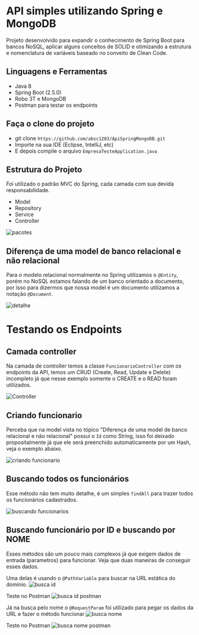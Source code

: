 # API simples utilizando Spring e MongoDB


Projeto desenvolvido para expandir o conhecimento de Spring Boot para bancos NoSQL, aplicar alguns conceitos de SOLID e otimizando a estrutura e nomenclatura de variáveis baseado no conveito de Clean Code.



## Linguagens e Ferramentas
- Java 8
- Spring Boot (2.5.0)
- Robo 3T e MongoDB
- Postman para testar os endpoints

## Faça o clone do projeto
- git clone ``https://github.com/absc1203/ApiSpringMongoDB.git``
- Importe na sua IDE (Eclipse, IntelliJ, etc)
- E depois compile o arquivo ``EmpresaTesteApplication.java``

## Estrutura do Projeto
Foi utilizado o padrão MVC do Spring, cada camada com sua devida responsabilidade.

- Model
- Repository
- Service
- Controller

![pacotes](https://user-images.githubusercontent.com/43246064/121197390-a4ea8c00-c847-11eb-9877-caf0809fe1e4.png)

## Diferença de uma model de banco relacional e não relacional
Para o modelo relacional normalmente no Spring utilizamos o ``@Entity``, porém no NoSQL estamos falando de um banco orientado a documento, por isso para dizermos que nossa model é um documento utilizamos a notação ``@Document``.

![detalhe](https://user-images.githubusercontent.com/43246064/121199070-ff381c80-c848-11eb-9bde-69daafff4293.png)

# Testando os Endpoints

## Camada controller
Na camada de controller temos a classe ``FuncionarioController`` com os endpoints da API, temos um CRUD (Create, Read, Update e Delete) incompleto já que nesse exemplo somente o CREATE e o READ foram utilizados.

![Controller](https://user-images.githubusercontent.com/43246064/121201048-994c9480-c84a-11eb-9eab-d8549dcf04be.png)

## Criando funcionario
Perceba que na model vista no tópico "Diferença de uma model de banco relacional e não relacional" possuí o ``Id`` como String, isso foi deixado propositalmente já que ele será preenchido automaticamente por um Hash, veja o exemplo abaixo.

![criando funcionario](https://user-images.githubusercontent.com/43246064/121205049-bb93e180-c84d-11eb-853f-18254c93a581.png)

## Buscando todos os funcionários
Esse método não tem muito detalhe, é um simples ``findAll`` para trazer todos os funcionários cadastrados.

![buscando funcionarios](https://user-images.githubusercontent.com/43246064/121206562-f2b6c280-c84e-11eb-9ef8-f21aca423218.png)

## Buscando funcionário por ID e buscando por NOME
Esses métodos são um pouco mais complexos já que exigem dados de entrada (parametros) para funcionar. Veja que duas maneiras de conseguir esses dados.

Uma delas é usando o ``@PathVariable`` para buscar na URL estática do domínio.
![busca id](https://user-images.githubusercontent.com/43246064/121211866-390e2080-c853-11eb-956b-ab9fc021cbe2.png)

Teste no Postman
![busca id postman](https://user-images.githubusercontent.com/43246064/121212809-103a5b00-c854-11eb-8d21-071a5834ade1.png)


Já na busca pelo nome o ``@RequestParam`` foi utilizado para pegar os dados da URL e fazer o método funcionar
![busca nome](https://user-images.githubusercontent.com/43246064/121212996-3cee7280-c854-11eb-9522-ffe5f9ad8a69.png)

Teste no Postman
![busca nome postman](https://user-images.githubusercontent.com/43246064/121213032-44ae1700-c854-11eb-93f6-931aac42acfc.png)



